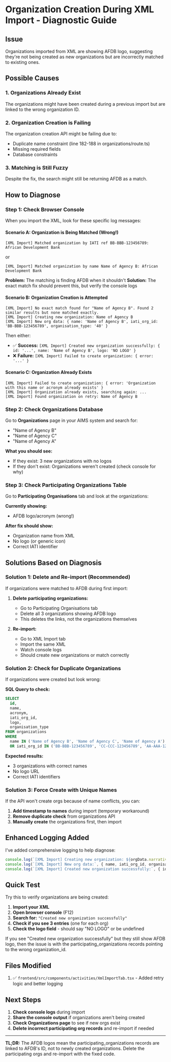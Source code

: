 # Organization Creation During XML Import - Diagnostic Guide

## Issue

Organizations imported from XML are showing AFDB logo, suggesting they're not being created as new organizations but are incorrectly matched to existing ones.

## Possible Causes

### 1. Organizations Already Exist
The organizations might have been created during a previous import but are linked to the wrong organization ID.

### 2. Organization Creation is Failing
The organization creation API might be failing due to:
- Duplicate name constraint (line 182-188 in organizations/route.ts)
- Missing required fields
- Database constraints

### 3. Matching is Still Fuzzy
Despite the fix, the search might still be returning AFDB as a match.

## How to Diagnose

### Step 1: Check Browser Console

When you import the XML, look for these specific log messages:

#### Scenario A: Organization is Being Matched (Wrong!)
```
[XML Import] Matched organization by IATI ref BB-BBB-123456789: African Development Bank
```
or
```
[XML Import] Matched organization by name Name of Agency B: African Development Bank
```

**Problem:** The matching is finding AFDB when it shouldn't
**Solution:** The exact match fix should prevent this, but verify the console logs

#### Scenario B: Organization Creation is Attempted
```
[XML Import] No exact match found for "Name of Agency B". Found 2 similar results but none matched exactly.
[XML Import] Creating new organization: Name of Agency B
[XML Import] New org data: { name: 'Name of Agency B', iati_org_id: 'BB-BBB-123456789', organisation_type: '40' }
```

Then either:
- ✅ **Success:** `[XML Import] Created new organization successfully: { id: '...', name: 'Name of Agency B', logo: 'NO LOGO' }`
- ❌ **Failure:** `[XML Import] Failed to create organization: { error: '...' }`

#### Scenario C: Organization Already Exists
```
[XML Import] Failed to create organization: { error: 'Organization with this name or acronym already exists' }
[XML Import] Organization already exists, searching again: ...
[XML Import] Found organization on retry: Name of Agency B
```

### Step 2: Check Organizations Database

Go to **Organizations** page in your AIMS system and search for:
- "Name of Agency B"
- "Name of Agency C"  
- "Name of Agency A"

**What you should see:**
- If they exist: 3 new organizations with no logos
- If they don't exist: Organizations weren't created (check console for why)

### Step 3: Check Participating Organizations Table

Go to **Participating Organisations** tab and look at the organizations:

**Currently showing:**
- AFDB logo/acronym (wrong!)

**After fix should show:**
- Organization name from XML
- No logo (or generic icon)
- Correct IATI identifier

## Solutions Based on Diagnosis

### Solution 1: Delete and Re-import (Recommended)

If organizations were matched to AFDB during first import:

1. **Delete participating organizations:**
   - Go to Participating Organisations tab
   - Delete all 3 organizations showing AFDB logo
   - This deletes the links, not the organizations themselves

2. **Re-import:**
   - Go to XML Import tab
   - Import the same XML
   - Watch console logs
   - Should create new organizations or match correctly

### Solution 2: Check for Duplicate Organizations

If organizations were created but look wrong:

**SQL Query to check:**
```sql
SELECT 
  id, 
  name, 
  acronym, 
  iati_org_id, 
  logo,
  organisation_type
FROM organizations
WHERE 
  name IN ('Name of Agency B', 'Name of Agency C', 'Name of Agency A')
  OR iati_org_id IN ('BB-BBB-123456789', 'CC-CCC-123456789', 'AA-AAA-123456789');
```

**Expected results:**
- 3 organizations with correct names
- No logo URL
- Correct IATI identifiers

### Solution 3: Force Create with Unique Names

If the API won't create orgs because of name conflicts, you can:

1. **Add timestamp to names** during import (temporary workaround)
2. **Remove duplicate check** from organizations API
3. **Manually create** the organizations first, then import

## Enhanced Logging Added

I've added comprehensive logging to help diagnose:

```typescript
console.log(`[XML Import] Creating new organization: ${orgData.narrative}`);
console.log(`[XML Import] New org data:`, { name, iati_org_id, organisation_type });
console.log(`[XML Import] Created new organization successfully:`, { id, name, logo });
```

## Quick Test

Try this to verify organizations are being created:

1. **Import your XML**
2. **Open browser console** (F12)
3. **Search for:** `"Created new organization successfully"`
4. **Check if you see 3 entries** (one for each org)
5. **Check the logo field** - should say "NO LOGO" or be undefined

If you see "Created new organization successfully" but they still show AFDB logo, then the issue is with the participating_organizations records pointing to the wrong organization_id.

## Files Modified

1. ✅ `frontend/src/components/activities/XmlImportTab.tsx` - Added retry logic and better logging

## Next Steps

1. **Check console logs** during import
2. **Share the console output** if organizations aren't being created
3. **Check Organizations page** to see if new orgs exist
4. **Delete incorrect participating org records** and re-import if needed

---

**TL;DR:** The AFDB logos mean the participating_organizations records are linked to AFDB's ID, not to newly created organizations. Delete the participating orgs and re-import with the fixed code.



